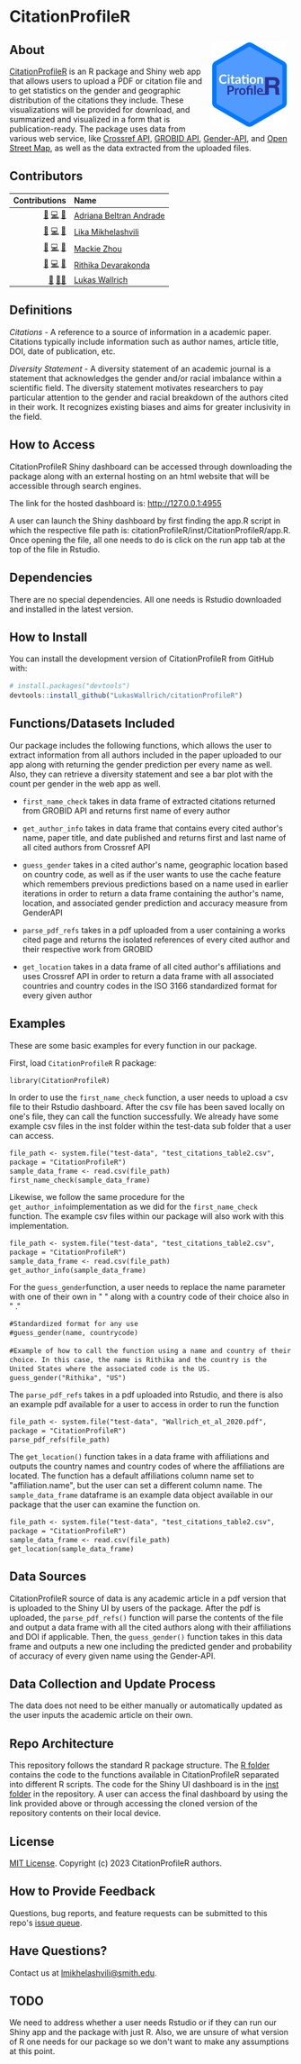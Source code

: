 # CitationProfileR

<img src="CitationProfileR_logo.png" align="right" style="height:150px; padding: 10px;" />

## About

[CitationProfileR](https://github.com/LukasWallrich/citationProfileR) is an R package and Shiny web app that allows users to upload a PDF or citation file and to get statistics on the gender and geographic distribution of the citations they include. These visualizations will be provided for download, and summarized and visualized in a form that is publication-ready.
The package uses data from various web service, like [Crossref API](https://www.crossref.org/), [GROBID API](https://grobid.readthedocs.io/en/latest/), [Gender-API](https://gender-api.com/en/), and [Open Street Map](https://www.openstreetmap.org/#map=4/38.01/-95.84), as well as the data extracted from the uploaded files.

## Contributors

<!-- ALL-CONTRIBUTORS-LIST:START -->
| Contributions | Name |
| ----: | :---- |
| [🔢](# "Content") [💻](# "Code") [🤔](# "Ideas and Planning") | [Adriana Beltran Andrade](https://orcid.org/0009-0000-3015-9694) |
| [🔢](# "Content") [💻](# "Code") [🤔](# "Ideas and Planning") | [Lika Mikhelashvili](https://orcid.org/0009-0009-0295-5891) |
| [🔢](# "Content") [💻](# "Code") [🤔](# "Ideas and Planning") | [Mackie Zhou](https://orcid.org/0009-0004-8416-2660) |
| [🔢](# "Content") [💻](# "Code") [🤔](# "Ideas and Planning") | [Rithika Devarakonda](https://orcid.org/0009-0006-7869-9204) |
| [🔢](# "Content") [🧑‍🏫](# "Mentoring") | [Lukas Wallrich](https://orcid.org/0000-0003-2121-5177) |


<!-- ALL-CONTRIBUTORS-LIST:END -->


## Definitions

*Citations* - A reference to a source of information in a academic paper. Citations typically include information such as author names, article title, DOI, date of publication, etc.

*Diversity Statement* - A diversity statement of an academic journal is a statement that acknowledges the gender and/or racial imbalance within a scientific field. The diversity statement motivates researchers to pay particular attention to the gender and racial breakdown of the authors cited in their work. It recognizes existing biases and aims for greater inclusivity in the field.


## How to Access

CitationProfileR Shiny dashboard can be accessed through downloading the package along with an external hosting on an html website that will be accessible through search engines.

The link for the hosted dashboard is: http://127.0.0.1:4955

A user can launch the Shiny dashboard by first finding the app.R script in which the respective file path is: citationProfileR/inst/CitationProfileR/app.R. Once opening the file, all one needs to do is click on the run app tab at the top of the file in Rstudio.

## Dependencies

There are no special dependencies. All one needs is Rstudio downloaded and installed in the latest version.

## How to Install

You can install the development version of CitationProfileR from GitHub with:
``` r
# install.packages("devtools")
devtools::install_github("LukasWallrich/citationProfileR")
```

## Functions/Datasets Included

Our package includes the following functions, which allows the user to extract information from all authors included in the paper uploaded to our app along with returning the gender prediction per every name as well. Also, they can retrieve a diversity statement and see a bar plot with the count per gender in the web app as well.

- `first_name_check` takes in data frame of extracted citations returned from GROBID API and returns first name of every author

- `get_author_info` takes in data frame that contains every cited author's name, paper title, and date published and returns first and last name of all cited authors from Crossref API

- `guess_gender` takes in a cited author's name, geographic location based on country code, as well as if the user wants to use the cache feature which remembers previous predictions based on a name used in earlier iterations in order to return a data frame containing the author's name, location, and associated gender prediction and accuracy measure from GenderAPI

- `parse_pdf_refs` takes in a pdf uploaded from a user containing a works cited page and returns the isolated references of every cited author and their respective work from GROBID

- `get_location` takes in a data frame of all cited author's affiliations and uses Crossref API in order to return a data frame with all associated countries and country codes in the ISO 3166 standardized format for every given author

## Examples

These are some basic examples for every function in our package. 

First, load `CitationProfileR` R package:

```{r}
library(CitationProfileR)
```

In order to use the `first_name_check` function, a user needs to upload a csv file to their Rstudio dashboard. After the csv file has been saved locally on one's file, they can call the function successfully. We already have some example csv files in the inst folder within the test-data sub folder that a user can access.

```{r}
file_path <- system.file("test-data", "test_citations_table2.csv", package = "CitationProfileR")
sample_data_frame <- read.csv(file_path)
first_name_check(sample_data_frame)
```

Likewise, we follow the same procedure for the `get_author_info`implementation as we did for the `first_name_check` function. The example csv files within our package will also work with this implementation.

```{r}
file_path <- system.file("test-data", "test_citations_table2.csv", package = "CitationProfileR")
sample_data_frame <- read.csv(file_path)
get_author_info(sample_data_frame)
```

For the `guess_gender`function, a user needs to replace the name parameter with one of their own in " " along with a country code of their choice also in " ." 

```{r}
#Standardized format for any use
#guess_gender(name, countrycode)

#Example of how to call the function using a name and country of their choice. In this case, the name is Rithika and the country is the United States where the associated code is the US.
guess_gender("Rithika", "US")
```

The `parse_pdf_refs` takes in a pdf uploaded into Rstudio, and there is also an example pdf available for a user to access in order to run the function

```{r}
file_path <- system.file("test-data", "Wallrich_et_al_2020.pdf", package = "CitationProfileR")
parse_pdf_refs(file_path)
```

The `get_location()` function takes in a data frame with affiliations and outputs the country names and country codes of where the affiliations are located. The function has a default affiliations column name set to "affiliation.name", but the user can set a different column name. The `sample_data_frame` dataframe is an example data object available in our package that the user can examine the function on.

```{r}
file_path <- system.file("test-data", "test_citations_table2.csv", package = "CitationProfileR")
sample_data_frame <- read.csv(file_path)
get_location(sample_data_frame)
```

## Data Sources

CitationProfileR source of data is any academic article in a pdf version that is uploaded to the Shiny UI by users of the package. After the pdf is uploaded, the `parse_pdf_refs()` function will parse the contents of the file and output a data frame with all the cited authors along with their affiliations and DOI if applicable. Then, the `guess_gender()` function takes in this data frame and outputs a new one including the predicted gender and probability of accuracy of every given name using the Gender-API.

## Data Collection and Update Process

The data does not need to be either manually or automatically updated as the user inputs the academic article on their own. 

## Repo Architecture

This repository follows the standard R package structure. The [R folder](https://github.com/LukasWallrich/citationProfileR/tree/main/R) contains the code to the functions available in CitationProfileR separated into different R scripts. The code for the Shiny UI dashboard is in the [inst folder](https://github.com/LukasWallrich/citationProfileR/tree/main/inst/CitationProfileR) in the repository. A user can access the final dashboard by using the link provided above or through accessing the cloned version of the repository contents on their local device.

## License

[MIT License](https://www.tldrlegal.com/license/mit-license?ref=fossa.com#fulltext). Copyright (c) 2023 CitationProfileR authors.

## How to Provide Feedback

Questions, bug reports, and feature requests can be submitted to this repo's [issue queue](https://github.com/LukasWallrich/citationProfileR).


## Have Questions?

Contact us at lmikhelashvili@smith.edu.

## TODO

We need to address whether a user needs Rstudio or if they can run our Shiny app and the package with just R. Also, we are unsure of what version of R one needs for our package so we don't want to make any assumptions at this point.
